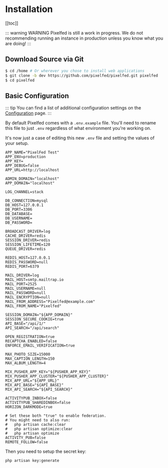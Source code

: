 # Installation

[[toc]]

::: warning WARNING
Pixelfed is still a work in progress. We do not recommending running an instance in production unless you know what you are doing!
:::

## Download Source via Git

```bash
$ cd /home # Or wherever you chose to install web applications
$ git clone -b dev https://github.com/pixelfed/pixelfed.git pixelfed
$ cd pixelfed
```

## Basic Configuration


::: tip
You can find a list of additional configuration settings on the [Configuration](configuration.html) page.
:::

By default Pixelfed comes with a ```.env.example``` file. You'll need to rename this file to just ```.env``` regardless of what environment you're working on.

It's now just a case of editing this new ```.env``` file and setting the values of your setup.


```text
APP_NAME="PixelFed Test"
APP_ENV=production
APP_KEY=
APP_DEBUG=false
APP_URL=http://localhost

ADMIN_DOMAIN="localhost"
APP_DOMAIN="localhost"

LOG_CHANNEL=stack

DB_CONNECTION=mysql
DB_HOST=127.0.0.1
DB_PORT=3306
DB_DATABASE=
DB_USERNAME=
DB_PASSWORD=

BROADCAST_DRIVER=log
CACHE_DRIVER=redis
SESSION_DRIVER=redis
SESSION_LIFETIME=120
QUEUE_DRIVER=redis

REDIS_HOST=127.0.0.1
REDIS_PASSWORD=null
REDIS_PORT=6379

MAIL_DRIVER=log
MAIL_HOST=smtp.mailtrap.io
MAIL_PORT=2525
MAIL_USERNAME=null
MAIL_PASSWORD=null
MAIL_ENCRYPTION=null
MAIL_FROM_ADDRESS="Pixelfed@example.com"
MAIL_FROM_NAME="Pixelfed"

SESSION_DOMAIN="${APP_DOMAIN}"
SESSION_SECURE_COOKIE=true
API_BASE="/api/1/"
API_SEARCH="/api/search"

OPEN_REGISTRATION=true
RECAPTCHA_ENABLED=false
ENFORCE_EMAIL_VERIFICATION=true

MAX_PHOTO_SIZE=15000
MAX_CAPTION_LENGTH=150
MAX_ALBUM_LENGTH=4

MIX_PUSHER_APP_KEY="${PUSHER_APP_KEY}"
MIX_PUSHER_APP_CLUSTER="${PUSHER_APP_CLUSTER}"
MIX_APP_URL="${APP_URL}"
MIX_API_BASE="${API_BASE}"
MIX_API_SEARCH="${API_SEARCH}"

ACTIVITYPUB_INBOX=false
ACTIVITYPUB_SHAREDINBOX=false
HORIZON_DARKMODE=true

# Set these both "true" to enable federation.
# You might need to also run:
#   php artisan cache:clear
#   php artisan optimize:clear
#   php artisan optimize
ACTIVITY_PUB=false
REMOTE_FOLLOW=false
```

Then you need to setup the secret key:
```
php artisan key:generate
```